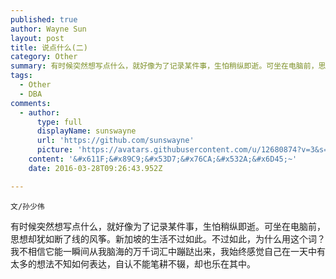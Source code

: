 ```yaml
---
published: true
author: Wayne Sun
layout: post
title: 说点什么(二)
category: Other
summary: 有时候突然想写点什么，就好像为了记录某件事，生怕稍纵即逝。可坐在电脑前，思想却犹如断了线的风筝。新加坡的生活不过如此。不过如此，为什么用这个词？我不相信它能一瞬间从我脑海的万千词汇中蹦跶出来，我始终感觉自己在一天中有太多的想法不知如何表达，自认不能笔耕不辍，却也乐在其中。
tags:
  - Other
  - DBA
comments:
  - author:
      type: full
      displayName: sunswayne
      url: 'https://github.com/sunswayne'
      picture: 'https://avatars.githubusercontent.com/u/12680874?v=3&s=73'
    content: '&#x611F;&#x89C9;&#x53D7;&#x76CA;&#x532A;&#x6D45;~'
    date: 2016-03-28T09:26:43.952Z

---
```


`文/孙少伟`


有时候突然想写点什么，就好像为了记录某件事，生怕稍纵即逝。可坐在电脑前，思想却犹如断了线的风筝。新加坡的生活不过如此。不过如此，为什么用这个词？我不相信它能一瞬间从我脑海的万千词汇中蹦跶出来，我始终感觉自己在一天中有太多的想法不知如何表达，自认不能笔耕不辍，却也乐在其中。
